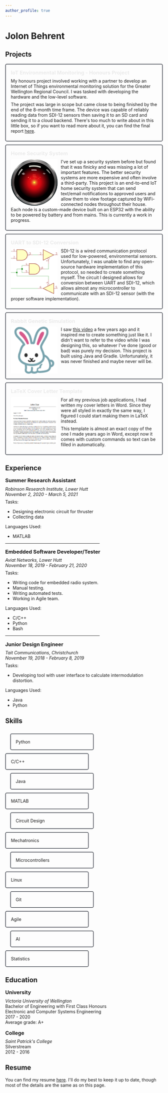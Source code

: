 ```yaml
---
author_profile: true
---
```


<style>
html {
  font-size: 18px;
}

/* This is not a good way of doing this */
.fa-fw, fab, fas {
    /* set all icons to white-ish */
    color: #eaeaec!important
}

.sidebar {
    /* set opacity of sidebar to always be 1 */
    opacity: 1!important
}

h3 {
    margin: 1em 0 0.5em 0;
}

.card h3 {
  margin-top: 0;
}

p {
  margin: 0 0 0.5em 0!important;
}

ul li {
  margin-bottom: 0;
}

hr.mid {
  width: 60%;
}


/* Remove extra left and right margins, due to padding */
.row {margin: 0 -5px;}

/* Clear floats after the columns */
.row:after {
  content: "";
  display: table;
  clear: both;
}

.floatleft {
  float: left;
}

.floatright {
  float: right;
  margin-top: 5px; /* this is a little hacky, but is anything on this page not hacky? */
}

/* Float 3 columns side by side */
.col2 {
  float: left;
  width: 45%;
  padding: 0 10px;
  margin-top: 10px!important;
  margin-bottom: 0!important;
}

.leftcol {
  margin-left: 4%!important;
  margin-right: 1%!important;
}

.rightcol {
  margin-left: 1%!important;
  margin-right: 4%!important;
}

.card {
  padding: 16px;
  margin: 10px 0 0 0;
  background-color: transparent;
  border: 2px solid #51555d;
  border-radius: 5px;

}

.card img {
    float: left;
    margin: 0 10px 0 0;
    width: 150px;
    border-radius: 5px;
}

.card h3 a {
    color: #eaeaea;
    text-decoration: none;
}

.card h3 a:hover {
    text-decoration: none!important;
}

.undline {
  transition: 300ms;
  border-bottom: 2px solid transparent;
}

.undline:hover {
  border-color: #eaeaea;
}

.clearfix:before,
.clearfix:after {
    content: " ";
    display: table;
}

.clearfix:after {
    clear: both;
}

.clearfix {
    zoom: 1;
}
</style>

# Jolon Behrent

## Projects

<!-- <div class="card clearfix">
<h3><a class="undline" href="https://github.com/JolonB/">Card Example</a></h3>

<img src="assets/img/img.png"/>

<p>
Fill this in. <i class="fas fa-fw fa-hammer"></i>
</p>
</div> -->

<div class="card clearfix">
<h3><a class="undline" href="assets/pdf/final_report.pdf">IoT Environmental Monitoring - Honours Project</a></h3>

<img src=""/>

<p>
My honours project involved working with a partner to develop an Internet of Things environmental monitoring solution for the Greater Wellington Regional Council. I was tasked with developing the hardware and the low-level software.
</p>
<p>
The project was large in scope but came close to being finished by the end of the 8-month time frame. The device was capable of reliably reading data from SDI-12 sensors then saving it to an SD card and sending it to a cloud backend. There's too much to write about in this little box, so if you want to read more about it, you can find the final report <a href="assets/pdf/final_report.pdf">here</a>.
</p>
</div>

<div class="card clearfix">
<h3><a class="undline" href="https://github.com/JolonB/Home-Security">Home Security System</a></h3>

<img src="assets/img/hal_camera.svg"/>

<p>
I've set up a security system before but found that it was finicky and was missing a lot of important features. The better security systems are more expensive and often involve a third-party. This project is an end-to-end IoT home security system that can send text/email notifications to approved users and allow them to view footage captured by WiFi-connected nodes throughout their house. Each node is a custom-made device built on an ESP32 with the ability to be powered by battery and from mains. This is currently a work in progress.
</p>
</div>

<div class="card clearfix">
<h3><a class="undline" href="https://github.com/JolonB/SDI12-UART">UART to SDI-12 Conversion</a></h3>

<img src="assets/img/sdi.png"/>

<p>
SDI-12 is a wired communication protocol used for low-powered, environmental sensors. Unfortunately, I was unable to find any open-source hardware implementation of this protocol, so needed to create something myself. The circuit I designed allows for conversion between UART and SDI-12, which allows almost any microcontroller to communicate with an SDI-12 sensor (with the proper software implementation).
</p>
</div>

<div class="card clearfix">
<h3><a class="undline" href="https://github.com/JolonB/RabbitGenetics">Rabbit Genetic Simulation</a></h3>

<img src="assets/img/rabbit.png"/>

<p>
I saw <a href="https://www.youtube.com/watch?v=r_It_X7v-1E">this video</a> a few years ago and it inspired me to create something just like it. I didn't want to refer to the video while I was designing this, so whatever I've done (good or bad) was purely my decision. This project is built using Java and Gradle. Unfortunately, it was never finished and maybe never will be.
</p>
</div>

<div class="card clearfix">
<h3><a class="undline" href="https://github.com/JolonB/Latex-Cover-Letter">LaTeX Cover Letter Template</a></h3>

<img src="assets/img/template.png"/>

<p>
For all my previous job applications, I had written my cover letters in Word. Since they were all styled in exactly the same way, I figured I could start making them in LaTeX instead.
</p>
<p>
This template is almost an exact copy of the one I made years ago in Word, except now it comes with custom commands so text can be filled in automatically.
</p>
</div>

## Experience
### Summer Research Assistant

*Robinson Research Institute, Lower Hutt*  
*November 2, 2020 - March 5, 2021*

Tasks:

- Designing electronic circuit for thruster
- Collecting data

Languages Used:

- MATLAB

<hr class="mid">

### Embedded Software Developer/Tester

*Aviat Networks, Lower Hutt*  
*November 18, 2019 - February 21, 2020*

Tasks:

- Writing code for embedded radio system.
- Manual testing.
- Writing automated tests.
- Working in Agile team.

Languages Used:

- C/C++
- Python
- Bash

<hr class="mid">

### Junior Design Engineer

*Tait Communications, Christchurch*  
*November 19, 2018 - February 8, 2019*

Tasks:

- Developing tool with user interface to calculate intermodulation distortion.

Languages Used:

- Java
- Python

## Skills

<div class="row">
  <div class="card col2 leftcol"><span class="floatleft">Python</span><i class="fab fa-python floatright"></i></div>
  <div class="card col2 rightcol"><span class="floatleft">C/C++</span><i class="fas fa-code floatright"></i></div>
</div>
<div class="row">
  <div class="card col2 leftcol"><span class="floatleft">Java</span><i class="fab fa-java floatright"></i></div>
  <div class="card col2 rightcol"><span class="floatleft">MATLAB</span><!--i class="fas fa-square-root-alt floatright"></i--></div>
</div>
<div class="row">
  <div class="card col2 leftcol"><span class="floatleft">Circuit Design</span></div>
  <div class="card col2 rightcol"><span class="floatleft">Mechatronics</span></div>
</div>
<div class="row">
  <div class="card col2 leftcol"><span class="floatleft">Microcontrollers</span></div>
  <div class="card col2 rightcol"><span class="floatleft">Linux</span><i class="fab fa-linux floatright"></i></div>
</div>
<div class="row">
  <div class="card col2 leftcol"><span class="floatleft">Git</span><i class="fab fa-git-alt floatright"></i></div>
  <div class="card col2 rightcol"><span class="floatleft">Agile</span><!--i class="fas fa-project-diagram floatright"></i--></div>
</div>
<div class="row">
  <div class="card col2 leftcol"><span class="floatleft">AI</span><!--i class="fas fa-brain floatright"></i--></div>
  <div class="card col2 rightcol"><span class="floatleft">Statistics</span><!--i class="fas fa-calculator floatright"></i--></div>
</div>

## Education

### University

*Victoria University of Wellington*  
Bachelor of Engineering with First Class Honours  
Electronic and Computer Systems Engineering  
2017 - 2020  
Average grade: A+

### College

*Saint Patrick's College*  
Silverstream  
2012 - 2016

## Resume

You can find my resume [here](assets/pdf/JolonBehrent_CV.pdf). I'll do my best to keep it up to date, though most of the details are the same as on this page.